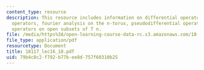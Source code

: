```yaml
---
content_type: resource
description: This resource includes information on differential operators, smoothing
  operators, fourier analysis on the n-torus, pseudodifferential operators, and elliptic
  operators on open subsets of T n.
file: /media/https%3A/open-learning-course-data-rc.s3.amazonaws.com/18-117-topics-in-several-complex-variables-spring-2005/79b4c8c2f792b77bee8d757f60310b25_18117_lec16_18.pdf
file_type: application/pdf
resourcetype: Document
title: 18117_lec16_18.pdf
uid: 79b4c8c2-f792-b77b-ee8d-757f60310b25
---
```

